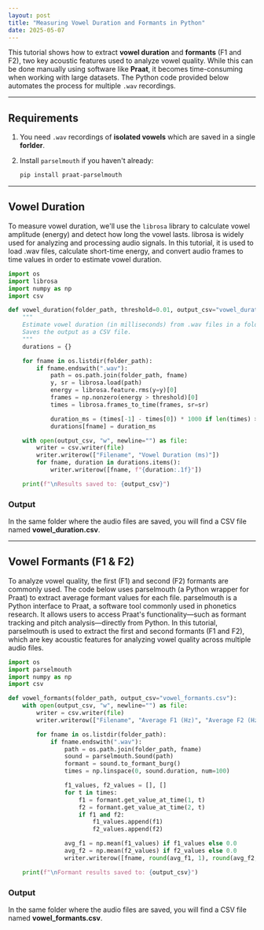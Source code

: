 ```yaml
---
layout: post
title: "Measuring Vowel Duration and Formants in Python"
date: 2025-05-07
---
```


This tutorial shows how to extract **vowel duration** and **formants** (F1 and F2), two key acoustic features used to analyze vowel quality. While this can be done manually using software like **Praat**, it becomes time-consuming when working with large datasets. The Python code provided below automates the process for multiple `.wav` recordings.

---

## Requirements

1. You need `.wav` recordings of **isolated vowels** which are saved in a single **forlder**.
2. Install `parselmouth` if you haven't already:

    ```bash
    pip install praat-parselmouth
    ```

---

## Vowel Duration

To measure vowel duration, we'll use the `librosa` library to calculate vowel amplitude (energy) and detect how long the vowel lasts. librosa is widely used for analyzing and processing audio signals. In this tutorial, it is used to load .wav files, calculate short-time energy, and convert audio frames to time values in order to estimate vowel duration.

```python
import os
import librosa
import numpy as np
import csv

def vowel_duration(folder_path, threshold=0.01, output_csv="vowel_duration.csv"):
    """
    Estimate vowel duration (in milliseconds) from .wav files in a folder.
    Saves the output as a CSV file.
    """
    durations = {}

    for fname in os.listdir(folder_path):
        if fname.endswith(".wav"):
            path = os.path.join(folder_path, fname)
            y, sr = librosa.load(path)
            energy = librosa.feature.rms(y=y)[0]
            frames = np.nonzero(energy > threshold)[0]
            times = librosa.frames_to_time(frames, sr=sr)

            duration_ms = (times[-1] - times[0]) * 1000 if len(times) > 0 else 0.0
            durations[fname] = duration_ms

    with open(output_csv, "w", newline="") as file:
        writer = csv.writer(file)
        writer.writerow(["Filename", "Vowel Duration (ms)"])
        for fname, duration in durations.items():
            writer.writerow([fname, f"{duration:.1f}"])

    print(f"\nResults saved to: {output_csv}")
```
### Output
In the same folder where the audio files are saved, you will find a CSV file named **vowel_duration.csv**.


---

## Vowel Formants (F1 & F2)

To analyze vowel quality, the first (F1) and second (F2) formants are commonly used. The code below uses parselmouth (a Python wrapper for Praat) to extract average formant values for each file. parselmouth is a Python interface to Praat, a software tool commonly used in phonetics research. It allows users to access Praat's functionality—such as formant tracking and pitch analysis—directly from Python. In this tutorial, parselmouth is used to extract the first and second formants (F1 and F2), which are key acoustic features for analyzing vowel quality across multiple audio files.

```python
import os
import parselmouth
import numpy as np
import csv

def vowel_formants(folder_path, output_csv="vowel_formants.csv"): 
    with open(output_csv, "w", newline="") as file:
        writer = csv.writer(file)
        writer.writerow(["Filename", "Average F1 (Hz)", "Average F2 (Hz)"])

        for fname in os.listdir(folder_path):
            if fname.endswith(".wav"):
                path = os.path.join(folder_path, fname)
                sound = parselmouth.Sound(path)
                formant = sound.to_formant_burg()
                times = np.linspace(0, sound.duration, num=100)

                f1_values, f2_values = [], []
                for t in times:
                    f1 = formant.get_value_at_time(1, t)
                    f2 = formant.get_value_at_time(2, t)
                    if f1 and f2:
                        f1_values.append(f1)
                        f2_values.append(f2)

                avg_f1 = np.mean(f1_values) if f1_values else 0.0
                avg_f2 = np.mean(f2_values) if f2_values else 0.0
                writer.writerow([fname, round(avg_f1, 1), round(avg_f2, 1)])

    print(f"\nFormant results saved to: {output_csv}")
```
### Output
In the same folder where the audio files are saved, you will find a CSV file named **vowel_formants.csv**.
